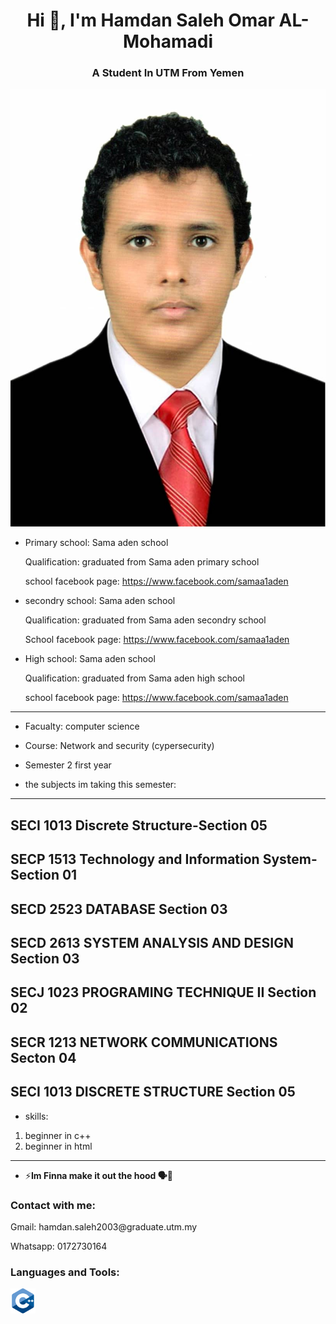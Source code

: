 <h1 align="center">Hi 👋, I'm Hamdan Saleh Omar AL-Mohamadi</h1>
<h3 align="center">A Student In UTM From Yemen</h3>

<p align="center">
<img src="misc/pictures/صورة واتساب بتاريخ 1445-07-12 في 02.26.43_682f0ee5.jpg"  height="700" />
</p>

- Primary school: Sama aden school

  Qualification: graduated from Sama aden primary school

  school facebook page: https://www.facebook.com/samaa1aden
  
- secondry school: Sama aden school

  Qualification: graduated from Sama aden secondry school

  School facebook page: https://www.facebook.com/samaa1aden
  
- High school: Sama aden school

  Qualification: graduated from Sama aden high school

  school facebook page: https://www.facebook.com/samaa1aden

---------------------------------------------------------------------------------------------------------------------------------------------------------------------------------------------------------------------------------------------------------------------------------

- Facualty: computer science
- Course: Network and security (cypersecurity)
- Semester 2 first year

- the subjects im taking this semester:
-------------------------------------------------------------
  SECI 1013 Discrete Structure-Section 05
-------------------------------------------------------------
  SECP 1513 Technology and Information System-Section 01
-------------------------------------------------------------
  SECD 2523 DATABASE Section 03
-------------------------------------------------------------
  SECD 2613 SYSTEM ANALYSIS AND DESIGN Section 03
-------------------------------------------------------------
  SECJ 1023 PROGRAMING TECHNIQUE II Section 02
-------------------------------------------------------------
  SECR 1213 NETWORK COMMUNICATIONS Secton 04 
-------------------------------------------------------------
  SECI 1013 DISCRETE STRUCTURE Section 05
------------------------------------------------------------------------------------------------------------------------------------------------------------------------------------------------------------------------------------------------------------------------------


-  skills:
  1) beginner in c++
  2) beginner in html

------------------------------------------------------------------------------------------------------------------------------------------------------------------------------------------------------------------------------------------------------------------------------

- ⚡**Im Finna make it out the hood 🗣️🙏**

<h3 align="left">Contact with me:</h3>
Gmail: hamdan.saleh2003@graduate.utm.my

Whatsapp: 0172730164

<p align="left">
</p>

<h3 align="left">Languages and Tools:</h3>
<p align="left"> <a href="https://www.w3schools.com/cpp/" target="_blank" rel="noreferrer"> <img src="https://raw.githubusercontent.com/devicons/devicon/master/icons/cplusplus/cplusplus-original.svg" alt="cplusplus" width="40" height="40"/> </a> </p>
